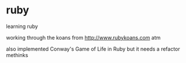 # ruby
learning ruby

working through the koans from http://www.rubykoans.com atm

also implemented Conway's Game of Life in Ruby but it needs a refactor methinks

